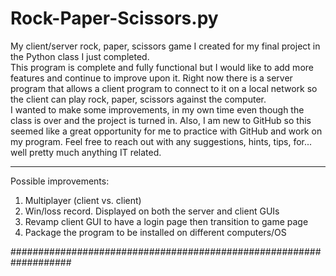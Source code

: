 # Rock-Paper-Scissors.py
My client/server rock, paper, scissors game I created for my final project in the Python class I just completed.<br>
This program is complete and fully functional but I would like to add more features and continue to improve upon it. Right now there is a server program that allows a client program to connect to it on a local network so the client can play rock, paper, scissors against the computer.<br>
I wanted to make some improvements, in my own time even though the class is over and the project is turned in. Also, I am new to GitHub so this seemed like a great opportunity for me to practice with GitHub and work on my program. Feel free to reach out with any suggestions, hints, tips, for... well pretty much anything IT related.<br>

________________________________________________________________

Possible improvements:
<ol>
  <li>Multiplayer (client vs. client)</li>
  <li>Win/loss record. Displayed on both the server and client GUIs</li>
  <li>Revamp client GUI to have a login page then transition to game page</li>
  <li>Package the program to be installed on different computers/OS</li>
</ol>

###################################################################
